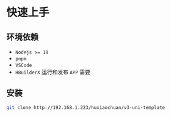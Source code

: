 # 快速上手

## 环境依赖

- `Nodejs >= 18`
- `pnpm`
- `VSCode`
- `HBuilderX` 运行和发布 `APP` 需要

## 安装

```sh
git clone http://192.168.1.223/huxiaochuan/v3-uni-template
```
